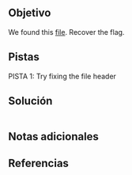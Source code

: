 ## Objetivo
We found this [file](https://jupiter.challenges.picoctf.org/static/ab30fcb7d47364b4190a7d3d40edb551/mystery). Recover the flag.
## Pistas
PISTA 1:
Try fixing the file header

## Solución
```

```
## Notas adicionales

## Referencias
